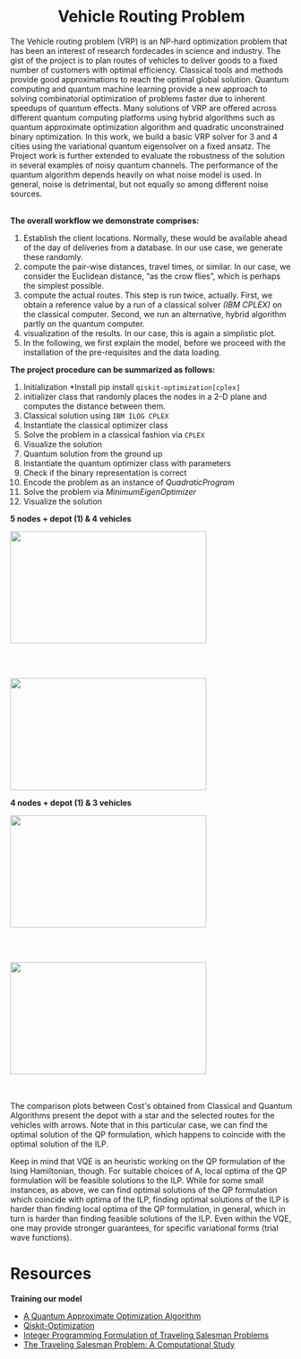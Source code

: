 <h1 align=center> Vehicle Routing Problem </h1>
The Vehicle routing problem (VRP) is an NP-hard optimization problem that has been an interest of research fordecades in science and industry. The gist of the project is to plan routes of vehicles to deliver goods to a fixed number of customers with optimal efficiency. Classical tools and methods provide good approximations to reach the optimal global solution. Quantum computing and quantum machine learning provide a new approach to solving combinatorial optimization of problems faster due to inherent speedups of quantum effects. Many solutions of VRP are offered across different quantum computing platforms using hybrid algorithms such as quantum approximate optimization algorithm and quadratic unconstrained binary optimization. In this work, we build a basic VRP solver for 3 and 4 cities using the variational quantum eigensolver on a fixed ansatz. The Project work is further extended to evaluate the robustness of the solution in several examples of noisy quantum channels. The performance of the quantum algorithm depends heavily on what noise model is used. In general, noise is detrimental, but not equally so among different noise sources. 
<br/><br/>

**The overall workflow we demonstrate comprises:** 
  1. Establish the client locations. Normally, these would be available ahead of the day of deliveries from a database. In our use case, we generate these randomly.
  2. compute the pair-wise distances, travel times, or similar. In our case, we consider the Euclidean distance, “as the crow flies”, which is perhaps the simplest possible.
  3. compute the actual routes. This step is run twice, actually. First, we obtain a reference value by a run of a classical solver *(IBM CPLEX)* on the classical computer. Second, we run an alternative, hybrid algorithm partly on the quantum computer.
  4. visualization of the results. In our case, this is again a simplistic plot.
  5. In the following, we first explain the model, before we proceed with the installation of the pre-requisites and the data loading.


**The project procedure can be summarized as follows:**
  1. Initialization *Install pip install `qiskit-optimization[cplex]`
  2. initializer class that randomly places the nodes in a 2-D plane and computes the distance between them.
  3. Classical solution using `IBM ILOG CPLEX`
  4. Instantiate the classical optimizer class
  5. Solve the problem in a classical fashion via `CPLEX`
  6. Visualize the solution
  7. Quantum solution from the ground up
  8. Instantiate the quantum optimizer class with parameters
  9. Check if the binary representation is correct
  10. Encode the problem as an instance of *QuadraticProgram*
  11. Solve the problem via *MinimumEigenOptimizer*
  12. Visualize the solution

**5 nodes + depot (1) &  4 vehicles** 

<img align="centre" width="350" height="200" src="https://github.com/ShisheerKaushik24/Junior-Researcher-Project-/blob/master/assets/5_4_C.png">

<br/><br/>

<img align="centre" width="350" height="200" src="https://github.com/ShisheerKaushik24/Junior-Researcher-Project-/blob/master/assets/5_4_Q.png">

<br/>

**4 nodes + depot (1) &  3 vehicles** 

<img align="centre" width="350" height="200" src="https://github.com/ShisheerKaushik24/Junior-Researcher-Project-/blob/master/assets/4_3_C.png">

<br/><br/>

<img align="centre" width="350" height="200" src="https://github.com/ShisheerKaushik24/Junior-Researcher-Project-/blob/master/assets/4_3_Q.png">

<br/>

<br/><br/>
The comparison plots between Cost's obtained from Classical and Quantum Algorithms present the  depot with a star and the selected routes for the vehicles with arrows. Note that in this particular case, we can find the optimal solution of the QP formulation, which happens to coincide with the optimal solution of the ILP.

Keep in mind that VQE is an heuristic working on the QP formulation of the Ising Hamiltonian, though. For suitable choices of A, local optima of the QP formulation will be feasible solutions to the ILP. While for some small instances, as above, we can find optimal solutions of the QP formulation which coincide with optima of the ILP, finding optimal solutions of the ILP is harder than finding local optima of the QP formulation, in general, which in turn is harder than finding feasible solutions of the ILP. Even within the VQE, one may provide stronger guarantees, for specific variational forms (trial wave functions).

# Resources 
**Training our model**
- [A Quantum Approximate Optimization Algorithm](https://arxiv.org/abs/1411.4028/)
- [Qiskit-Optimization](https://github.com/Qiskit/qiskit-optimization/blob/59d293d9d258eb3e8d780804252c1bdf5553e339/docs/tutorials/06_examples_max_cut_and_tsp.ipynb/)
- [Integer Programming Formulation of Traveling Salesman Problems](https://www.semanticscholar.org/paper/Integer-Programming-Formulation-of-Traveling-Miller-Tucker/f310643a22ec50a74a64f6203932b9407215d964/)
- [The Traveling Salesman Problem: A Computational Study](https://press.princeton.edu/books/hardcover/9780691129938/the-traveling-salesman-problem)
